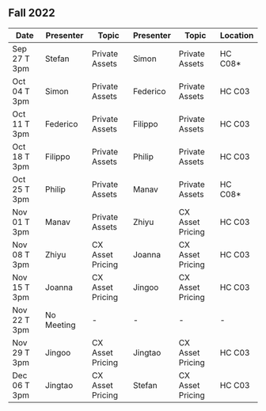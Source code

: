 ## Fall 2022

| Date             | Presenter    | Topic            | Presenter         | Topic                   | Location |
|------------------|------------- |------------------| ------------------|-------------------------| ---------|
| Sep 27 T 3pm     | Stefan       | Private Assets   | Simon             | Private Assets          | HC C08*  |
| Oct 04 T 3pm     | Simon        | Private Assets   | Federico          | Private Assets          | HC C03   |
| Oct 11 T 3pm     | Federico     | Private Assets   | Filippo           | Private Assets          | HC C03   |
| Oct 18 T 3pm     | Filippo      | Private Assets   | Philip            | Private Assets          | HC C03   |
| Oct 25 T 3pm     | Philip       | Private Assets   | Manav             | Private Assets          | HC C08*  |
| Nov 01 T 3pm     | Manav        | Private Assets   | Zhiyu             | CX Asset Pricing        | HC C03   |
| Nov 08 T 3pm     | Zhiyu        | CX Asset Pricing | Joanna            | CX Asset Pricing        | HC C03   |
| Nov 15 T 3pm     | Joanna       | CX Asset Pricing | Jingoo            | CX Asset Pricing        | HC C03   |
| Nov 22 T 3pm     | No Meeting   | -                | -                 | -                       | -        |
| Nov 29 T 3pm     | Jingoo       | CX Asset Pricing | Jingtao           | CX Asset Pricing        | HC C03   |
| Dec 06 T 3pm     | Jingtao      | CX Asset Pricing | Stefan            | CX Asset Pricing        | HC C03   |

